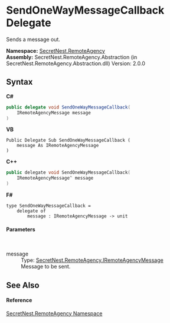 # SendOneWayMessageCallback Delegate
 

Sends a message out.

**Namespace:**&nbsp;<a href="N_SecretNest_RemoteAgency">SecretNest.RemoteAgency</a><br />**Assembly:**&nbsp;SecretNest.RemoteAgency.Abstraction (in SecretNest.RemoteAgency.Abstraction.dll) Version: 2.0.0

## Syntax

**C#**<br />
``` C#
public delegate void SendOneWayMessageCallback(
	IRemoteAgencyMessage message
)
```

**VB**<br />
``` VB
Public Delegate Sub SendOneWayMessageCallback ( 
	message As IRemoteAgencyMessage
)
```

**C++**<br />
``` C++
public delegate void SendOneWayMessageCallback(
	IRemoteAgencyMessage^ message
)
```

**F#**<br />
``` F#
type SendOneWayMessageCallback = 
    delegate of 
        message : IRemoteAgencyMessage -> unit
```


#### Parameters
&nbsp;<dl><dt>message</dt><dd>Type: <a href="T_SecretNest_RemoteAgency_IRemoteAgencyMessage">SecretNest.RemoteAgency.IRemoteAgencyMessage</a><br />Message to be sent.</dd></dl>

## See Also


#### Reference
<a href="N_SecretNest_RemoteAgency">SecretNest.RemoteAgency Namespace</a><br />